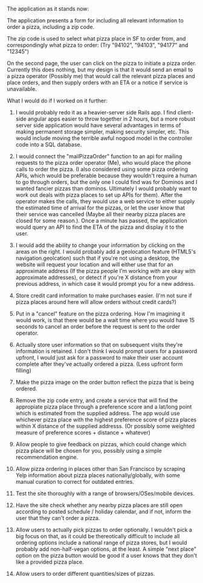 The application as it stands now:

The application presents a form for including all relevant information to order a pizza, including a zip code.

The zip code is used to select what pizza place in SF to order from, and correspondingly what pizza to order: (Try "94102", "94103", "94177" and "12345")

On the second page, the user can click on the pizza to initiate a pizza order. Currently this does nothing, but my design is that it would send an email to a pizza operator (Possibly me) that would call the relevant pizza places and place orders, and then supply orders with an ETA or a notice if service is unavailable.

What I would do if I worked on it further:

1. I would probably redo it as a heavier-server side Rails app. I find client-side angular apps easier to throw together in 2 hours, but a more robust server side application would have several advantages in terms of making permanent storage simpler, making security simpler, etc. This would include moving the terrible awful nogood model in the controller code into a SQL database.

2. I would connect the "mailPizzaOrder" function to an api for mailing requests to the pizza order operator (Me), who would place the phone calls to order the pizza. (I also considered using some pizza ordering APIs, which would be preferable because they wouldn't require a human to go through orders, but the only one I could find was for Dominos and I wanted fancier pizzas than dominos. Ultimately I would probably want to work out deals with pizza places to set up APIs for them). After the operator makes the calls, they would use a web service to either supply the estimated time of arrival for the pizzas, or let the user know that their service was cancelled (Maybe all their nearby pizza places are closed for some reason.). Once a minute has passed, the application would query an API to find the ETA of the pizza and display it to the user.

3. I would add the ability to change your information by clicking on the areas on the right. I would probably add a geolocation feature (HTML5's navigation.geolcation) such that if you're not using a desktop, the website will request your location and will either use that for an approximate address (If the pizza people I'm working with are okay with approximate addresses), or detect if you're X distance from your previous address, in which case it would prompt you for a new address.

4. Store credit card information to make purchases easier. (I'm not sure if pizza places around here will allow orders without credit cards?)

5. Put in a "cancel" feature on the pizza ordering. How I'm imagining it would work, is that there would be a wait time where you would have 15 seconds to cancel an order before the request is sent to the order operator.

6. Actually store user information so that on subsequent visits they're information is retained. I don't think I would prompt users for a password upfront, I would just ask for a password to make their user account complete after they've actually ordered a pizza. (Less upfront form filling)

7. Make the pizza image on the order button reflect the pizza that is being ordered.

8. Remove the zip code entry, and create a service that will find the appropiate pizza place through a preference score and a lat/long point which is estimated from the supplied address. The app would use whichever pizza place with the highest preference score of pizza places within X distance of the supplied addresss. (Or possibly some weighted measure of preference scores + distance + whatever)

9. Allow people to give feedback on pizzas, which could change which pizza place will be chosen for you, possibly using a simple recommendation engine.

10. Allow pizza ordering in places other than San Francisco by scraping Yelp information about pizza places nationally/globally, with some manual curation to correct for outdated entries.

11. Test the site thoroughly with a range of browsers/OSes/mobile devices.

12. Have the site check whether any nearby pizza places are still open according to posted schedule / holiday calendar, and if not, inform the user that they can't order a pizza.

13. Allow users to actually pick pizzas to order optionally. I wouldn't pick a big focus on that, as it could be thereotically difficult to include all ordering options include a national range of pizza stores, but I would probably add non-half-vegan options, at the least. A simple "next place" option on the pizza button would be good if a user knows that they don't like a provided pizza place.

14. Allow users to order different quantities/sizes of pizzas.